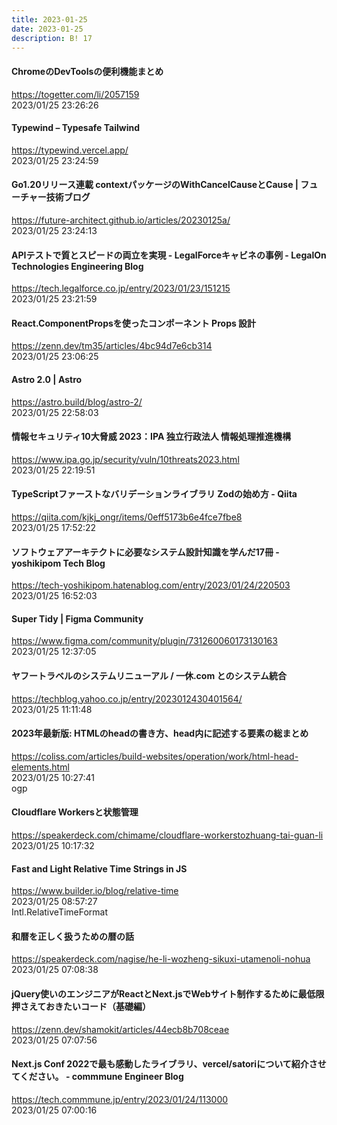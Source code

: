 ```yaml
---
title: 2023-01-25
date: 2023-01-25
description: B! 17
---
```


#### ChromeのDevToolsの便利機能まとめ
https://togetter.com/li/2057159<br>
2023/01/25 23:26:26<br>


#### Typewind – Typesafe Tailwind
https://typewind.vercel.app/<br>
2023/01/25 23:24:59<br>


#### Go1.20リリース連載 contextパッケージのWithCancelCauseとCause | フューチャー技術ブログ
https://future-architect.github.io/articles/20230125a/<br>
2023/01/25 23:24:13<br>


#### APIテストで質とスピードの両立を実現 - LegalForceキャビネの事例 - LegalOn Technologies Engineering Blog
https://tech.legalforce.co.jp/entry/2023/01/23/151215<br>
2023/01/25 23:21:59<br>


#### React.ComponentPropsを使ったコンポーネント Props 設計
https://zenn.dev/tm35/articles/4bc94d7e6cb314<br>
2023/01/25 23:06:25<br>


#### Astro 2.0 | Astro
https://astro.build/blog/astro-2/<br>
2023/01/25 22:58:03<br>


#### 情報セキュリティ10大脅威 2023：IPA 独立行政法人 情報処理推進機構
https://www.ipa.go.jp/security/vuln/10threats2023.html<br>
2023/01/25 22:19:51<br>


#### TypeScriptファーストなバリデーションライブラリ Zodの始め方 - Qiita
https://qiita.com/kjkj_ongr/items/0eff5173b6e4fce7fbe8<br>
2023/01/25 17:52:22<br>


#### ソフトウェアアーキテクトに必要なシステム設計知識を学んだ17冊 - yoshikipom Tech Blog
https://tech-yoshikipom.hatenablog.com/entry/2023/01/24/220503<br>
2023/01/25 16:52:03<br>


#### Super Tidy | Figma Community
https://www.figma.com/community/plugin/731260060173130163<br>
2023/01/25 12:37:05<br>


#### ヤフートラベルのシステムリニューアル / 一休.com とのシステム統合
https://techblog.yahoo.co.jp/entry/2023012430401564/<br>
2023/01/25 11:11:48<br>


#### 2023年最新版: HTMLのheadの書き方、head内に記述する要素の総まとめ
https://coliss.com/articles/build-websites/operation/work/html-head-elements.html<br>
2023/01/25 10:27:41<br>
ogp


#### Cloudflare Workersと状態管理
https://speakerdeck.com/chimame/cloudflare-workerstozhuang-tai-guan-li<br>
2023/01/25 10:17:32<br>


#### Fast and Light Relative Time Strings in JS
https://www.builder.io/blog/relative-time<br>
2023/01/25 08:57:27<br>
Intl.RelativeTimeFormat


#### 和暦を正しく扱うための暦の話
https://speakerdeck.com/nagise/he-li-wozheng-sikuxi-utamenoli-nohua<br>
2023/01/25 07:08:38<br>


#### jQuery使いのエンジニアがReactとNext.jsでWebサイト制作するために最低限押さえておきたいコード（基礎編）
https://zenn.dev/shamokit/articles/44ecb8b708ceae<br>
2023/01/25 07:07:56<br>


#### Next.js Conf 2022で最も感動したライブラリ、vercel/satoriについて紹介させてください。 - commmune Engineer Blog
https://tech.commmune.jp/entry/2023/01/24/113000<br>
2023/01/25 07:00:16<br>


